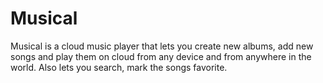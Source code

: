 # Musical
Musical is a cloud music player that lets you create new albums, add new songs and play them on cloud from any device and from anywhere in the world. Also lets you search, mark the songs favorite.

